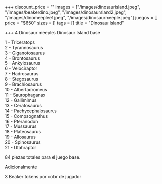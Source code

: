 +++
discount_price = ""
images = ["/images/dinosaurisland.jpeg", "/images/beakerdino.jpeg", "/images/dinosaursland2.jpeg", "/images/dinomeeplee1.jpeg", "/images/dinosaurmeeple.jpeg"]
juegos = []
price = "$650"
sizes = []
tags = []
title = "Dinosaur Island"

+++
4 Dinosaur meeples Dinosaur Island base

1 - Triceratops  
2 - Tyrannosaurus  
3 - Giganotosaurus  
4 - Brontosaurus  
5 - Ankylosaurus  
6 - Velociraptor  
7 - Hadrosaurus  
8 - Stegosaurus  
9 - Brachiosaurus  
10 - Albertadromeus  
11 - Saurophaganax  
12 - Gallimimus  
13 - Ceratosaurus  
14 - Pachycephalosaurus  
15 - Compsognathus  
16 - Pteranodon  
17 - Mussaurus  
18 - Plateosaurus  
19 - Allosaurus  
20 - Spinosaurus  
21 - Utahraptor

84 piezas totales para el juego base.

Adicionalmente

3 Beaker tokens por color de jugador